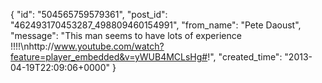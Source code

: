  {
   "id": "504565759579361",
   "post_id": "462493170453287_498809460154991",
   "from_name": "Pete Daoust",
   "message": "This man seems to have lots of experience !!!!\nhttp://www.youtube.com/watch?feature=player_embedded&v=yWUB4MCLsHg#!",
   "created_time": "2013-04-19T22:09:06+0000"
 }
